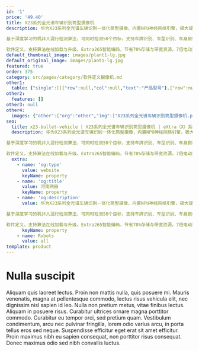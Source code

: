 ```yaml
---
id: '1'
price: '49.40'
title: X23系列全光谱车辆识别筒型摄像机
description: 华为X23系列全光谱车辆识别一体化筒型摄像，内置NPU神经网络引擎，极大提升深度学习算法性能，支持AI场景自适应，实时识别场景，针对性优化图像。

基于深度学习的机非人混行检测算法，可同时检测50个目标，支持车牌识别、车型识别、车身颜色识别，支持车辆主品牌、子品牌，年款等识别，支持新能源车牌、无牌车识别。

软件定义，支持算法在线加载与升级。Extra265智能编码，节省70%存储与带宽资源。7倍电动变焦镜头，支持自动聚焦，内置GPS、北斗定位和校时模块。内置白光和红外混合补光，最大补光距离30米。
default_thumbnail_image: images/plant1-lg.jpg
default_original_image: images/plant1-lg.jpg
featured: true
order: 375
category: src/pages/category/软件定义摄像机.md
other1: 
  table: {"single":[[{"row":null,"col":null,"text":"产品型号"},{"row":null,"col":null,"text":"X2321-VG"},{"row":null,"col":null,"text":"X2381-VG"}],[{"row":null,"col":null,"text":"图像传感器"},{"row":null,"col":null,"text":"1/1.8\" 200万像素逐行扫描CMOS"},{"row":null,"col":null,"text":"4/3” 800万像素逐行扫描 CMOS"}],[{"row":null,"col":null,"text":"有效图像尺寸"},{"row":null,"col":null,"text":"1920(H)*1080(V)"},{"row":null,"col":null,"text":"3840×2160（4K UHD），3648×2736（1000万）"}],[{"row":null,"col":null,"text":"低照度"},{"row":null,"col":"2","text":"支持"}],[{"row":null,"col":null,"text":"镜头焦距"},{"row":null,"col":null,"text":"12-55mm"},{"row":null,"col":null,"text":"　"}],[{"row":null,"col":null,"text":"补光方式"},{"row":null,"col":"2","text":"30米，红外/白光可根据场景选择切换"}],[{"row":null,"col":null,"text":"宽动态"},{"row":null,"col":"2","text":"支持"}],[{"row":null,"col":null,"text":"智能分析"},{"row":null,"col":"2","text":"支持"}],[{"row":null,"col":null,"text":"电源"},{"row":null,"col":null,"text":"AC24V±25%，PoE++(IEEE 802.3bt)"},{"row":null,"col":null,"text":"4V±25%，PoE++(IEEE 802.3bt)"}]]}
other2:
  features: []
other3: null
other4:
  images: {"other":{"org":"other","img":["X23系列全光谱车辆识别筒型摄像机.png"]}}
seo:
  title: x23-bullet-vehicle | X23系列全光谱车辆识别筒型摄像机 | eXtra（X）系列 | 车辆微卡口摄像机 | 软件定义摄像机 | 机器视觉
  description: 华为X23系列全光谱车辆识别一体化筒型摄像，内置NPU神经网络引擎，极大提升深度学习算法性能，支持AI场景自适应，实时识别场景，针对性优化图像。

基于深度学习的机非人混行检测算法，可同时检测50个目标，支持车牌识别、车型识别、车身颜色识别，支持车辆主品牌、子品牌，年款等识别，支持新能源车牌、无牌车识别。

软件定义，支持算法在线加载与升级。Extra265智能编码，节省70%存储与带宽资源。7倍电动变焦镜头，支持自动聚焦，内置GPS、北斗定位和校时模块。内置白光和红外混合补光，最大补光距离30米。
  extra:
    - name: 'og:type'
      value: website
      keyName: property
    - name: 'og:title'
      value: 河南网田
      keyName: property
    - name: 'og:description'
      value: 华为X23系列全光谱车辆识别一体化筒型摄像，内置NPU神经网络引擎，极大提升深度学习算法性能，支持AI场景自适应，实时识别场景，针对性优化图像。

基于深度学习的机非人混行检测算法，可同时检测50个目标，支持车牌识别、车型识别、车身颜色识别，支持车辆主品牌、子品牌，年款等识别，支持新能源车牌、无牌车识别。

软件定义，支持算法在线加载与升级。Extra265智能编码，节省70%存储与带宽资源。7倍电动变焦镜头，支持自动聚焦，内置GPS、北斗定位和校时模块。内置白光和红外混合补光，最大补光距离30米。
      keyName: property
    - name: Robots
      value: all
template: product
---
```


# Nulla suscipit

Aliquam quis laoreet lectus. Proin non mattis nulla, quis posuere mi. Mauris venenatis, magna at pellentesque commodo, lectus risus vehicula elit, nec dignissim nisl sapien id leo. Nulla non pretium metus, vitae finibus lectus. Aliquam in posuere risus. Curabitur ultrices ornare magna porttitor commodo. Curabitur eu tempor orci, sed pretium quam. Vestibulum condimentum, arcu nec pulvinar fringilla, lorem odio varius arcu, in porta tellus eros sed neque. Suspendisse efficitur eget erat sit amet efficitur. Proin maximus nibh eu sapien consequat, non porttitor risus consequat. Donec maximus odio sed nibh convallis luctus.